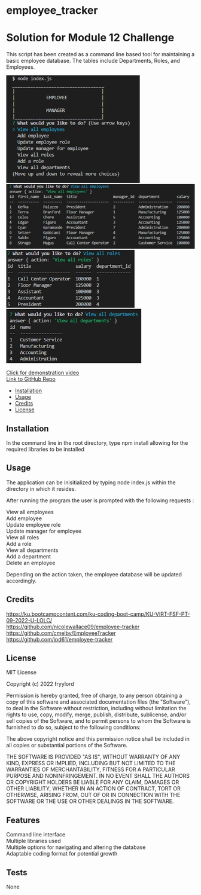 # employee_tracker
# Solution for Module 12 Challenge

This script has been created as a command line based tool for maintaining a basic employee database.  The tables include Departments, Roles, and Employees.  

![](./media/screenshot1.jpg)
![](./media/screenshot2.jpg)  
![](./media/screenshot3.jpg)
![](./media/screenshot4.jpg)  
  
[Click for demonstration video]()  
[Link to GitHub Repo](https://github.com/fryylord/employee_tracker)  

- [Installation](#installation)
- [Usage](#usage)
- [Credits](#credits)
- [License](#license)

## Installation

In the command line in the root directory, type npm install allowing for the required libraries to be installed

## Usage

The application can be inisitialized by typing node index.js within the directory in which it resides.  

After running the program the user is prompted with the following requests :  

View all employees  
Add employee  
Update employee role  
Update manager for employee  
View all roles  
Add a role  
View all departments  
Add a department  
Delete an employee  

Depending on the action taken, the employee database will be updated accordingly.

## Credits

https://ku.bootcampcontent.com/ku-coding-boot-camp/KU-VIRT-FSF-PT-09-2022-U-LOLC/  
https://github.com/nicolewallace09/employee-tracker  
https://github.com/cmelby/EmployeeTracker   
https://github.com/jpd61/employee-tracker


## License
 
MIT License

Copyright (c) 2022 fryylord

Permission is hereby granted, free of charge, to any person obtaining a copy
of this software and associated documentation files (the "Software"), to deal
in the Software without restriction, including without limitation the rights
to use, copy, modify, merge, publish, distribute, sublicense, and/or sell
copies of the Software, and to permit persons to whom the Software is
furnished to do so, subject to the following conditions:

The above copyright notice and this permission notice shall be included in all
copies or substantial portions of the Software.

THE SOFTWARE IS PROVIDED "AS IS", WITHOUT WARRANTY OF ANY KIND, EXPRESS OR
IMPLIED, INCLUDING BUT NOT LIMITED TO THE WARRANTIES OF MERCHANTABILITY,
FITNESS FOR A PARTICULAR PURPOSE AND NONINFRINGEMENT. IN NO EVENT SHALL THE
AUTHORS OR COPYRIGHT HOLDERS BE LIABLE FOR ANY CLAIM, DAMAGES OR OTHER
LIABILITY, WHETHER IN AN ACTION OF CONTRACT, TORT OR OTHERWISE, ARISING FROM,
OUT OF OR IN CONNECTION WITH THE SOFTWARE OR THE USE OR OTHER DEALINGS IN THE
SOFTWARE.

## Features

Command line interface  
Multiple libraries used  
Multiple options for navigating and altering the database  
Adaptable coding format for potential growth  

## Tests

None